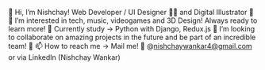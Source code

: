 👋 Hi, I’m Nishchay! Web Developer / UI Designer 👩‍💻 and Digital Illustrator 🎨
👀 I’m interested in tech, music, videogames and 3D Design! Always ready to learn more!
🌱 Currently study -> Python with Django, Redux.js
💞️ I’m looking to collaborate on amazing projects in the future and be part of an incredible team! 👏
📫 How to reach me -> Mail me! 💌 @nishchaywankar4@gmail.com or via LinkedIn (Nishchay Wankar)

<!---
killua-24/killua-24 is a ✨ special ✨ repository because its `README.md` (this file) appears on your GitHub profile.
You can click the Preview link to take a look at your changes.
--->
